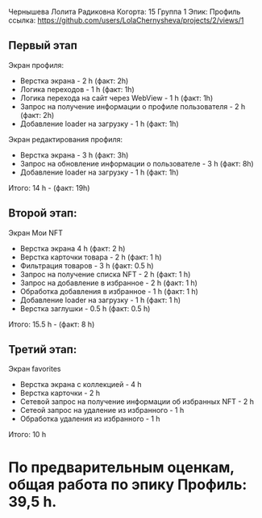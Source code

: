 
Чернышева Лолита Радиковна
Когорта: 15
Группа 1
Эпик: Профиль
ссылка: https://github.com/users/LolaChernysheva/projects/2/views/1

## Первый этап
Экран профиля:
- Верстка экрана - 2 h (факт: 2h)
- Логика переходов - 1 h (факт: 1h)
- Логика перехода на сайт через WebView - 1 h (факт: 1h)
- Запрос на получение информации о профиле пользователя - 2 h (факт: 2h)
- Добавление loader на загрузку - 1 h (факт: 1h)

Экран редактирования профиля:
- Верстка экрана - 3 h (факт: 3h)
- Запрос на обновление информации о пользователе - 3 h (факт: 8h)
- Добавление loader на загрузку - 1 h (факт: 1h)

Итого: 14 h - (факт: 19h)

## Второй этап:

Экран Мои NFT
- Верстка экрана 4 h (факт: 2 h)
- Верстка карточки товара - 2 h (факт: 1 h)
- Фильтрация товаров - 3 h (факт: 0.5 h)
- Запрос на получение списка NFT - 2 h (факт: 1 h)
- Запрос на добавление в избранное - 2 h (факт: 1 h)
- Обработка добавления в избранное - 1 h (факт: 1 h)
- Добавление loader на загрузку - 1 h (факт: 1 h)
- Верстка заглушки - 0.5 h (факт: 0.5 h)

Итого: 15.5 h - (факт: 8 h) 

## Третий этап:
Экран favorites 
- Верстка экрана с коллекцией - 4 h
- Верстка карточки - 2 h
- Сетевой запрос на получение информации об избранных NFT - 2 h
- Сетеой запрос на удаление из избранного - 1 h
- Обработка удаления из избранного - 1 h 

Итого: 10 h


# По предварительным оценкам, общая работа по эпику Профиль: 39,5 h.







